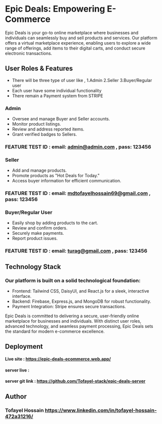 ﻿# Epic Deals: Empowering E-Commerce
 
Epic Deals is your go-to online marketplace where businesses and individuals can seamlessly buy and sell products and services. Our platform offers a virtual marketplace experience, enabling users to explore a wide range of offerings, add items to their digital carts, and conduct secure electronic transactions.

## User Roles & Features

 * There will be three type of user like , 1.Admin  2.Seller  3.Buyer/Regular user
 *  Each user have some individual functionality 
 * There remain a Payment system from STRIPE 
 
 ### Admin 
  * Oversee and manage Buyer and Seller accounts.
  * Monitor product listings.
  * Review and address reported items.
  * Grant verified badges to Sellers.
### FEATURE TEST ID : email: admin@admin.com , pass: 123456

 ### Seller
  * Add and manage products.
  * Promote products as "Hot Deals for Today."
  * Access buyer information for efficient communication.
### FEATURE TEST ID : email: mdtofayelhossain69@gmail.com , pass: 123456

 ### Buyer/Regular User
  * Easily shop by adding products to the cart.
  * Review and confirm orders.
  * Securely make payments.
  * Report product issues.
### FEATURE TEST ID : email: turag@gmail.com , pass: 123456

## Technology Stack
### Our platform is built on a solid technological foundation:

* Frontend: Tailwind CSS, DaisyUI, and React.js for a sleek, interactive interface.
* Backend: Firebase, Express.js, and MongoDB for robust functionality.
* Payment Integration: Stripe ensures secure transactions.

Epic Deals is committed to delivering a secure, user-friendly online marketplace for businesses and individuals. With distinct user roles, advanced technology, and seamless payment processing, Epic Deals sets the standard for modern e-commerce excellence.

## Deployment
#### Live site :  https://epic-deals-ecommerce.web.app/
#### server live : 
#### server git link : https://github.com/Tofayel-stack/epic-deals-server


## Author
### Tofayel Hossain https://www.linkedin.com/in/tofayel-hossain-472a31216/


  
